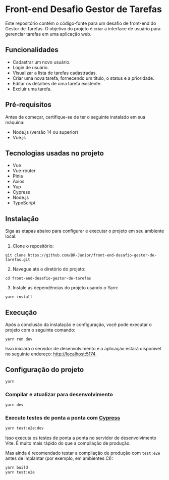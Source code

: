 # Front-end Desafio Gestor de Tarefas

Este repositório contém o código-fonte para um desafio de front-end do Gestor de Tarefas. O objetivo do projeto é criar a interface de usuário para gerenciar tarefas em uma aplicação web.

## Funcionalidades

- Cadastrar um novo usuário.
- Login de usuário.
- Visualizar a lista de tarefas cadastradas.
- Criar uma nova tarefa, fornecendo um título, o status e a prioridade.
- Editar os detalhes de uma tarefa existente.
- Excluir uma tarefa.

## Pré-requisitos

Antes de começar, certifique-se de ter o seguinte instalado em sua máquina:

- Node.js (versão 14 ou superior)
- Vue.js

## Tecnologias usadas no projeto

- Vue
- Vue-router
- Pinia
- Axios
- Yup
- Cypress
- Node.js
- TypeScript

## Instalação

Siga as etapas abaixo para configurar e executar o projeto em seu ambiente local:

1. Clone o repositório:

```shell
git clone https://github.com/BR-Junior/front-end-desafio-gestor-de-tarefas.git
```

2. Navegue até o diretório do projeto:

```shell
cd front-end-desafio-gestor-de-tarefas
```

3. Instale as dependências do projeto usando o Yarn:

```shell
yarn install
```

## Execução

Após a conclusão da instalação e configuração, você pode executar o projeto com o seguinte comando:

```shell
yarn run dev
```

Isso iniciará o servidor de desenvolvimento e a aplicação estará disponível no seguinte endereço: [http://localhost:5174](http://localhost:5174).


## Configuração do projeto

```sh
yarn
```

### Compilar e atualizar para desenvolvimento

```sh
yarn dev
```

### Execute testes de ponta a ponta com [Cypress](https://www.cypress.io/)

```sh
yarn test:e2e:dev
```

Isso executa os testes de ponta a ponta no servidor de desenvolvimento Vite.
É muito mais rápido do que a compilação de produção.

Mas ainda é recomendado testar a compilação de produção com `test:e2e` antes de implantar (por exemplo, em ambientes CI):

```sh
yarn build
yarn test:e2e
```

